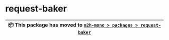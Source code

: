 # request-baker

| 📦 This package has moved to [`m2h-mono > packages > request-baker`](https://github.com/Springworks/m2h-mono/tree/master/packages/request-baker) |
| --- |
